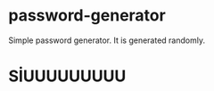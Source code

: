 # password-generator
Simple password generator.
It is generated randomly.


<h1>
  SİUUUUUUUUU
  </h1>
